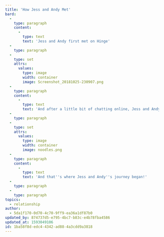 ```yaml
---
title: 'How Jess and Andy Met'
bard:
  -
    type: paragraph
    content:
      -
        type: text
        text: 'Jess and Andy first met on Hinge'
  -
    type: paragraph
  -
    type: set
    attrs:
      values:
        type: image
        width: container
        image: Screenshot_20181025-230907.png
  -
    type: paragraph
    content:
      -
        type: text
        text: 'And after a little bit of chatting online, Jess and Andy met at Noodles and Company in Naperville'
  -
    type: paragraph
  -
    type: set
    attrs:
      values:
        type: image
        width: container
        image: noodles.png
  -
    type: paragraph
    content:
      -
        type: text
        text: 'And that''s where Jess and Andy''s journey began!'
  -
    type: paragraph
  -
    type: paragraph
topics:
  - relationship
author:
  - 5da1f170-0d70-4c70-9ff9-ea36a1df87b0
updated_by: 874737d5-e795-4bc7-b83c-e4b78fba4586
updated_at: 1593049106
id: 1ba58f8d-edc4-4342-ad88-4a3cdd9a3818
---
```

